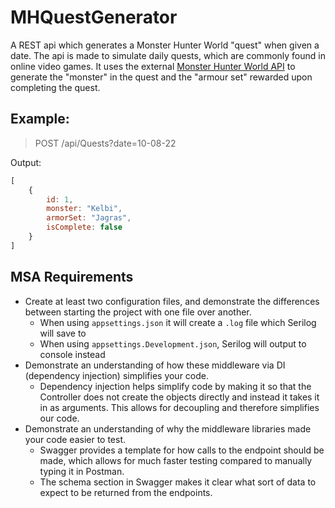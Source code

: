 # MHQuestGenerator

A REST api which generates a Monster Hunter World "quest" when given a date. The api is made to simulate daily quests, which are commonly found in online video games. It uses the external [Monster Hunter World API](https://docs.mhw-db.com/) to generate the "monster" in the quest and the "armour set" rewarded upon completing the quest.



## Example:

> POST /api/Quests?date=10-08-22

Output:

```javascript
[
	{
        id: 1,
        monster: "Kelbi",
        armorSet: "Jagras",
        isComplete: false
	}
]
```



## MSA Requirements

* Create at least two configuration files, and demonstrate the differences between starting the project with one file over another.
  * When using `appsettings.json` it will create a `.log` file which Serilog will save to
  * When using `appsettings.Development.json`, Serilog will output to console instead
* Demonstrate an understanding of how these middleware via DI (dependency injection) simplifies your code.
  * Dependency injection helps simplify code by making it so that the Controller does not create the objects directly and instead it takes it in as arguments. This allows for decoupling and therefore simplifies our code.
* Demonstrate an understanding of why the middleware libraries made your code easier to test.
  * Swagger provides a template for how calls to the endpoint should be made, which allows for much faster testing compared to manually typing it in Postman.
  * The schema section in Swagger makes it clear what sort of data to expect to be returned from the endpoints.

